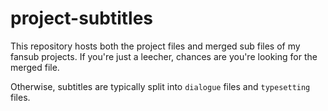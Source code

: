 # project-subtitles

This repository hosts both the project files and merged sub files of my fansub projects. If you're just a leecher, chances are you're looking for the merged file.

Otherwise, subtitles are typically split into `dialogue` files and `typesetting` files.
